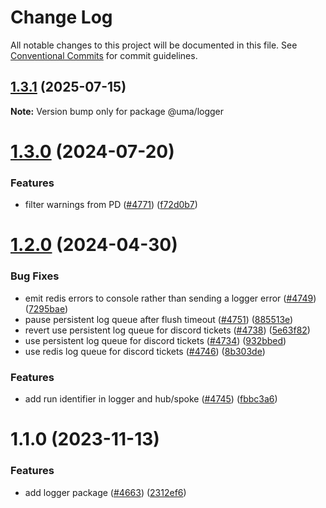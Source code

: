 # Change Log

All notable changes to this project will be documented in this file.
See [Conventional Commits](https://conventionalcommits.org) for commit guidelines.

## [1.3.1](https://github.com/UMAprotocol/protocol/compare/@uma/logger@1.3.0...@uma/logger@1.3.1) (2025-07-15)

**Note:** Version bump only for package @uma/logger





# [1.3.0](https://github.com/UMAprotocol/protocol/compare/@uma/logger@1.2.0...@uma/logger@1.3.0) (2024-07-20)

### Features

- filter warnings from PD ([#4771](https://github.com/UMAprotocol/protocol/issues/4771)) ([f72d0b7](https://github.com/UMAprotocol/protocol/commit/f72d0b78c8892d97b97b4ef2d2f685e360dc5831))

# [1.2.0](https://github.com/UMAprotocol/protocol/compare/@uma/logger@1.1.0...@uma/logger@1.2.0) (2024-04-30)

### Bug Fixes

- emit redis errors to console rather than sending a logger error ([#4749](https://github.com/UMAprotocol/protocol/issues/4749)) ([7295bae](https://github.com/UMAprotocol/protocol/commit/7295baea133912c15f2a82d229d5f4490a808d21))
- pause persistent log queue after flush timeout ([#4751](https://github.com/UMAprotocol/protocol/issues/4751)) ([885513e](https://github.com/UMAprotocol/protocol/commit/885513e4cdccddff735fe25819efa9078e7ed408))
- revert use persistent log queue for discord tickets ([#4738](https://github.com/UMAprotocol/protocol/issues/4738)) ([5e63f82](https://github.com/UMAprotocol/protocol/commit/5e63f82ad1783d4f9489dd1761ce6a641137f97c))
- use persistent log queue for discord tickets ([#4734](https://github.com/UMAprotocol/protocol/issues/4734)) ([932bbed](https://github.com/UMAprotocol/protocol/commit/932bbed4a2cab4d9234bde5af9c02aaa260c4132))
- use redis log queue for discord tickets ([#4746](https://github.com/UMAprotocol/protocol/issues/4746)) ([8b303de](https://github.com/UMAprotocol/protocol/commit/8b303de834704a9036525f83c7b7bf4796901fb2))

### Features

- add run identifier in logger and hub/spoke ([#4745](https://github.com/UMAprotocol/protocol/issues/4745)) ([fbbc3a6](https://github.com/UMAprotocol/protocol/commit/fbbc3a6d0f2c755b1b54784c9a083b022b005503))

# 1.1.0 (2023-11-13)

### Features

- add logger package ([#4663](https://github.com/UMAprotocol/protocol/issues/4663)) ([2312ef6](https://github.com/UMAprotocol/protocol/commit/2312ef6b8845bb0dac5ed02b134ff6763b81a60d))
